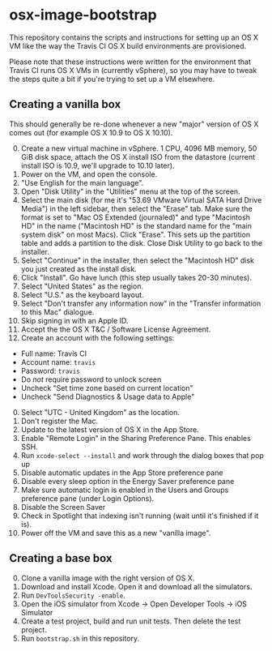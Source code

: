 # osx-image-bootstrap

This repository contains the scripts and instructions for setting up an OS X VM
like the way the Travis CI OS X build environments are provisioned.

Please note that these instructions were written for the environment that Travis
CI runs OS X VMs in (currently vSphere), so you may have to tweak the steps
quite a bit if you're trying to set up a VM elsewhere.

## Creating a vanilla box

This should generally be re-done whenever a new "major" version of OS X comes
out (for example OS X 10.9 to OS X 10.10).

0. Create a new virtual machine in vSphere. 1 CPU, 4096 MB memory, 50 GiB disk
   space, attach the OS X install ISO from the datastore (current install ISO is
   10.9, we'll upgrade to 10.10 later).
0. Power on the VM, and open the console.
0. "Use English for the main language".
0. Open "Disk Utility" in the "Utilities" menu at the top of the screen.
0. Select the main disk (for me it's "53.69 VMware Virtual SATA Hard Drive
   Media") in the left sidebar, then select the "Erase" tab. Make sure the
   format is set to "Mac OS Extended (journaled)" and type "Macintosh HD" in the
   name ("Macintosh HD" is the standard name for the "main system disk" on most
   Macs). Click "Erase". This sets up the partition table and adds a partition
   to the disk. Close Disk Utility to go back to the installer.
0. Select "Continue" in the installer, then select the "Macintosh HD" disk you
   just created as the install disk.
0. Click "Install". Go have lunch (this step usually takes 20-30 minutes).
0. Select "United States" as the region.
0. Select "U.S." as the keyboard layout.
0. Select "Don't transfer any information now" in the "Transfer information to
   this Mac" dialogue.
0. Skip signing in with an Apple ID.
0. Accept the the OS X T&C / Software License Agreement.
0. Create an account with the following settings:
  - Full name: Travis CI
  - Account name: `travis`
  - Password: `travis`
  - Do _not_ require password to unlock screen
  - Uncheck "Set time zone based on current location"
  - Uncheck "Send Diagnostics & Usage data to Apple"
0. Select "UTC - United Kingdom" as the location.
0. Don't register the Mac.
0. Update to the latest version of OS X in the App Store.
0. Enable "Remote Login" in the Sharing Preference Pane. This enables SSH.
0. Run `xcode-select --install` and work through the dialog boxes that pop up
0. Disable automatic updates in the App Store preference pane
0. Disable every sleep option in the Energy Saver preference pane
0. Make sure automatic login is enabled in the Users and Groups preference pane
   (under Login Options).
0. Disable the Screen Saver
0. Check in Spotlight that indexing isn't running (wait until it's finished if
   it is).
0. Power off the VM and save this as a new "vanilla image".

## Creating a base box

0. Clone a vanilla image with the right version of OS X.
0. Download and install Xcode. Open it and download all the simulators.
0. Run `DevToolsSecurity -enable`.
0. Open the iOS simulator from Xcode → Open Developer Tools → iOS Simulator
0. Create a test project, build and run unit tests. Then delete the test project.
0. Run `bootstrap.sh` in this repository.
